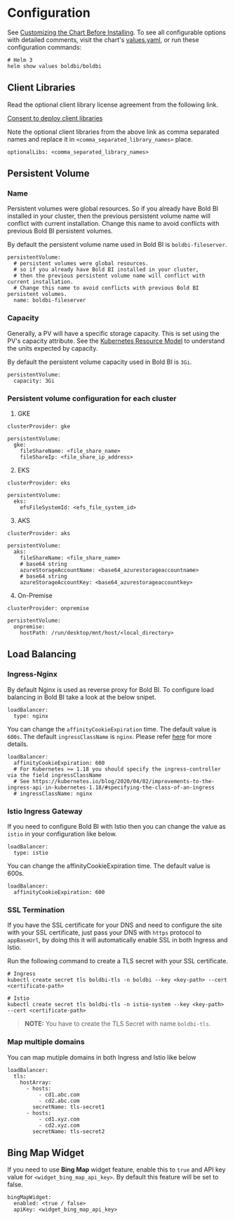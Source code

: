 # Configuration

See [Customizing the Chart Before Installing](https://helm.sh/docs/intro/using_helm/#customizing-the-chart-before-installing).
To see all configurable options with detailed comments, visit the chart's [values.yaml](../boldbi/values.yaml), or run these configuration commands:

```console
# Helm 3
helm show values boldbi/boldbi
```

## Client Libraries

Read the optional client library license agreement from the following link.

[Consent to deploy client libraries](../docs/consent-to-deploy-client-libraries.md)

Note the optional client libraries from the above link as comma separated names and replace it in `<comma_separated_library_names>` place.

```console
optionalLibs: <comma_separated_library_names>
```

## Persistent Volume

### Name

Persistent volumes were global resources. So if you already have Bold BI installed in your cluster, then the previous persistent volume name will conflict with current installation. Change this name to avoid conflicts with previous Bold BI persistent volumes.

By default the persistent volume name used in Bold BI is `boldbi-fileserver`. 

```console
persistentVolume:
  # persistent volumes were global resources. 
  # so if you already have Bold BI installed in your cluster, 
  # then the previous persistent volume name will conflict with current installation.
  # Change this name to avoid conflicts with previous Bold BI persistent volumes.
  name: boldbi-fileserver
```

### Capacity

Generally, a PV will have a specific storage capacity. This is set using the PV's capacity attribute. See the [Kubernetes Resource Model](https://git.k8s.io/community/contributors/design-proposals/scheduling/resources.md) to understand the units expected by capacity.

By default the persistent volume capacity used in Bold BI is `3Gi`. 

```console
persistentVolume:
  capacity: 3Gi
```

### Persistent volume configuration for each cluster

1. GKE

```console
clusterProvider: gke
    
persistentVolume:
  gke:
    fileShareName: <file_share_name>
    fileShareIp: <file_share_ip_address>
```

2. EKS

```console
clusterProvider: eks
    
persistentVolume:
  eks:
    efsFileSystemId: <efs_file_system_id>
```

3. AKS

```console
clusterProvider: aks
    
persistentVolume:
  aks:
    fileShareName: <file_share_name>
    # base64 string
    azureStorageAccountName: <base64_azurestorageaccountname>
    # base64 string
    azureStorageAccountKey: <base64_azurestorageaccountkey>
```

4. On-Premise

```console
clusterProvider: onpremise
    
persistentVolume:
  onpremise:
    hostPath: /run/desktop/mnt/host/<local_directory>
```


## Load Balancing

### Ingress-Nginx

By default Nginx is used as reverse proxy for Bold BI. To configure load balancing in Bold BI take a look at the below snipet. 

```console
loadBalancer:
  type: nginx
```

You can change the `affinityCookieExpiration` time. The default value is `600s`.
The default `ingressClassName` is `nginx`. Please refer [here](https://kubernetes.io/docs/concepts/services-networking/ingress/#deprecated-annotation) for more details.

```console
loadBalancer:
  affinityCookieExpiration: 600
  # For Kubernetes >= 1.18 you should specify the ingress-controller via the field ingressClassName
  # See https://kubernetes.io/blog/2020/04/02/improvements-to-the-ingress-api-in-kubernetes-1.18/#specifying-the-class-of-an-ingress
  # ingressClassName: nginx
```

### Istio Ingress Gateway

If you need to configure Bold BI with Istio then you can change the value as `istio` in your configuration like below.

```console
loadBalancer:
  type: istio
```

You can change the affinityCookieExpiration time. The default value is 600s.

```console
loadBalancer:
  affinityCookieExpiration: 600
```

### SSL Termination

If you have the SSL certificate for your DNS and need to configure the site with your SSL certificate, just pass your DNS with `https` protocol to `appBaseUrl`, by doing this it will automatically enable SSL in both Ingress and Istio.

Run the following command to create a TLS secret with your SSL certificate.

```console
# Ingress
kubectl create secret tls boldbi-tls -n boldbi --key <key-path> --cert <certificate-path>

# Istio
kubectl create secret tls boldbi-tls -n istio-system --key <key-path> --cert <certificate-path>
```

> **NOTE:**  You have to create the TLS Secret with name `boldbi-tls`.

### Map multiple domains

You can map mutiple domains in both Ingress and Istio like below

```console
loadBalancer:
  tls:
    hostArray:
      - hosts: 
          - cd1.abc.com
          - cd2.abc.com
        secretName: tls-secret1
      - hosts: 
          - cd1.xyz.com
          - cd2.xyz.com
        secretName: tls-secret2
```


## Bing Map Widget

If you need to use **Bing Map** widget feature, enable this to `true` and API key value for `<widget_bing_map_api_key>`. By default this feature will be set to false.

```console
bingMapWidget:
  enabled: <true / false>
  apiKey: <widget_bing_map_api_key>
```

